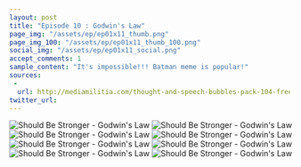 ```yaml
---
layout: post
title: "Episode 10 : Godwin's Law"
page_img: "/assets/ep/ep01x11_thumb.png"
page_img_100: "/assets/ep/ep01x11_thumb_100.png"
social_img: "/assets/ep/ep01x11_social.png"
accept_comments: 1
sample_content: "It's impossible!!! Batman meme is popular!"
sources: 
 - 
  url: http://mediamilitia.com/thought-and-speech-bubbles-pack-104-free-vectors-and-images/
twitter_url: 
---
```



<div style="margin-left: auto; margin-right: auto; width: 600px;">
  <img src="/assets/ep/ep01x11_01.png" alt="Should Be Stronger - Godwin's Law" />
  <img src="/assets/ep/ep01x11_02.png" alt="Should Be Stronger - Godwin's Law" />
  <img src="/assets/ep/ep01x11_03.png" alt="Should Be Stronger - Godwin's Law" />
  <img src="/assets/ep/ep01x11_04.png" alt="Should Be Stronger - Godwin's Law" />
  <img src="/assets/ep/ep01x11_05.png" alt="Should Be Stronger - Godwin's Law" />
  <img src="/assets/ep/ep01x11_06.png" alt="Should Be Stronger - Godwin's Law" />
  <img src="/assets/ep/ep01x11_07.png" alt="Should Be Stronger - Godwin's Law" />
  <img src="/assets/ep/ep01x11_08.png" alt="Should Be Stronger - Godwin's Law" />
</div>

<div style="display: none">
  Script:

</div>
